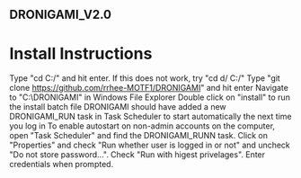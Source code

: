 ## DRONIGAMI_V2.0

# Install Instructions
Type "cd C:/" and hit enter. If this does not work, try "cd d/ C:/"
Type "git clone https://github.com/rrhee-MOTF1/DRONIGAMI" and hit enter
Navigate to "C:\DRONIGAMI" in Windows File Explorer
Double click on "install" to run the install batch file
DRONIGAMI should have added a new DRONIGAMI_RUN task in Task Scheduler to start automatically the next time you log in
To enable autostart on non-admin accounts on the computer, open "Task Scheduler" and find the DRONIGAMI_RUNN task. Click on "Properties" and check "Run whether user is logged in or not" and uncheck "Do not store password...". Check "Run with higest privelages". Enter credentials when prompted.
